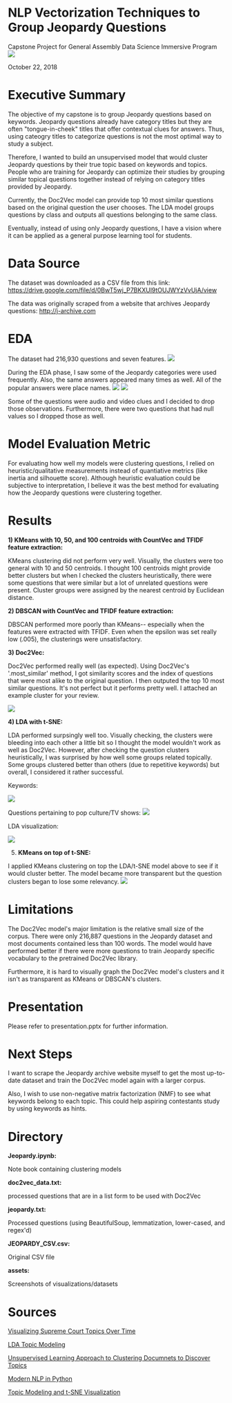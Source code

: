 # NLP Vectorization Techniques to Group Jeopardy Questions

Capstone Project for General Assembly Data Science Immersive Program
<img src = "https://git.generalassemb.ly/suhw/NLP_Jeopardy/blob/master/assets/Jeopardy.jpg">

October 22, 2018

# Executive Summary

The objective of my capstone is to group Jeopardy questions based on keywords. Jeopardy questions already have category titles but they are often "tongue-in-cheek" titles that offer contextual clues for answers.
Thus, using cateogry titles to categorize questions is not the most optimal way to study a subject.

Therefore, I wanted to build an unsupervised model that would cluster Jeopardy questions by their true topic based on keywords and topics. People who are training for Jeopardy can optimize their studies
by grouping similar topical questions together instead of relying on category titles provided by Jeopardy. 

Currently, the Doc2Vec model can provide top 10 most similar questions based on the original question the user chooses.
The LDA model groups questions by class and outputs all questions belonging to the same class.

Eventually, instead of using only Jeopardy questions, I have a vision where it can be applied as a general purpose learning tool for students.

# Data Source

The dataset was downloaded as a CSV file from this link: https://drive.google.com/file/d/0BwT5wj_P7BKXUl9tOUJWYzVvUjA/view

The data was originally scraped from a website that archives Jeopardy questions: http://j-archive.com

# EDA

The dataset had 216,930 questions and seven features.
<img src = "https://git.generalassemb.ly/suhw/NLP_Jeopardy/blob/master/assets/Screen%20Shot%202018-10-20%20at%202.41.08%20PM.png">

During the EDA phase, I saw some of the Jeopardy categories were used frequently. Also, the same answers appeared many times as well. All of the popular answers were place names.
<img src = "https://git.generalassemb.ly/suhw/NLP_Jeopardy/blob/master/assets/Question%20Categories.png">
<img src = "https://git.generalassemb.ly/suhw/NLP_Jeopardy/blob/master/assets/Answer%20Distribution.png">

Some of the questions were audio and video clues and I decided to drop those observations. Furthermore, there were two questions that had null values so I dropped those as well.

# Model Evaluation Metric

For evaluating how well my models were clustering questions, I relied on heuristic/qualitative measurements instead of quantiative metrics (like inertia and silhouette score).
Although heuristic evaluation could be subjective to interpretation, I believe it was the best method for evaluating how the Jeopardy questions were clustering together.

# Results

**1) KMeans with 10, 50, and 100 centroids with CountVec and TFIDF feature extraction:**

KMeans clustering did not perform very well. Visually, the clusters were too general with 10 and 50 centroids. I thought 100 centroids might provide better clusters but when I checked the clusters heuristically, there were some questions that were similar but a lot of unrelated questions were present.
Cluster groups were assigned by the nearest centroid by Euclidean distance. 

**2) DBSCAN with CountVec and TFIDF feature extraction:**

DBSCAN performed more poorly than KMeans-- especially when the features were extracted with TFIDF. Even when the epsilon was set really low (.005), the clusterings were unsatisfactory.

**3) Doc2Vec:**

Doc2Vec performed really well (as expected). Using Doc2Vec's '.most_similar' method, I got similarity scores and the index of questions that were most alike to the original question. I then outputed the top 10 most similar questions. It's not perfect but it performs pretty well. I attached an example cluster for your review.

<img src = "https://git.generalassemb.ly/suhw/NLP_Jeopardy/blob/master/assets/doc2vec.png">

**4) LDA with t-SNE:**

LDA performed surpsingly well too. Visually checking, the clusters were bleeding into each other a little bit so I thought the model wouldn't work as well as Doc2Vec. 
However, after checking the question clusters heuristically, I was surprised by how well some groups related topically.
Some groups clustered better than others (due to repetitive keywords) but overall, I considered it rather successful. 

Keywords:

<img src = "https://git.generalassemb.ly/suhw/NLP_Jeopardy/blob/master/assets/similar_output.png">

Questions pertaining to pop culture/TV shows:
<img src = "https://git.generalassemb.ly/suhw/NLP_Jeopardy/blob/master/assets/similar_output_pop_culture.png">

LDA visualization:

<img src = "https://git.generalassemb.ly/suhw/NLP_Jeopardy/blob/master/assets/lda%20tsne.png">

5) **KMeans on top of t-SNE:**

I applied KMeans clustering on top the LDA/t-SNE model above to see if it would cluster better. The model became more transparent but the question clusters began to lose some relevancy.
<img src = "https://git.generalassemb.ly/suhw/NLP_Jeopardy/blob/master/assets/kmeans%20tsne.png">

# Limitations

The Doc2Vec model's major limitation is the relative small size of the corpus. There were only 216,887 questions in the Jeopardy dataset and most documents contained less than 100 words. 
The model would have performed better if there were more questions to train Jeopardy specific vocabulary to the pretrained Doc2Vec library. 

Furthermore, it is hard to visually graph the Doc2Vec model's clusters and it isn't as transparent as KMeans or DBSCAN's clusters.

# Presentation
Please refer to presentation.pptx for further information.

# Next Steps

I want to scrape the Jeopardy archive website myself to get the most up-to-date dataset and train the Doc2Vec model again with a larger corpus. 

Also, I wish to use non-negative matrix factorization (NMF) to see what keywords belong to each topic. This could help aspiring contestants study by using keywords as hints.

# Directory

**Jeopardy.ipynb:**

Note book containing clustering models

**doc2vec_data.txt:**

processed questions that are in a list form to be used with Doc2Vec

**jeopardy.txt:**

Processed questions (using BeautifulSoup, lemmatization, lower-cased, and regex'd)

**JEOPARDY_CSV.csv:**

Original CSV file

**assets:**

Screenshots of visualizations/datasets

# Sources

<a href = "http://www.emilyinamillion.me/blog/2016/7/13/visualizing-supreme-court-topics-over-time">Visualizing Supreme Court Topics Over Time</a>

<a href = "https://towardsdatascience.com/topic-modeling-and-latent-dirichlet-allocation-in-python-9bf156893c24">LDA Topic Modeling</a>

<a href = "https://medium.com/ml2vec/topic-modeling-is-an-unsupervised-learning-approach-to-clustering-documents-to-discover-topics-fdfbf30e27df">Unsupervised Learning Approach to Clustering Documnets to Discover Topics</a>

<a href = "https://github.com/skipgram/modern-nlp-in-python/blob/master/executable/Modern_NLP_in_Python.ipynb">Modern NLP in Python</a>

<a href = "https://shuaiw.github.io/2016/12/22/topic-modeling-and-tsne-visualzation.html">Topic Modeling and t-SNE Visualization</a>
